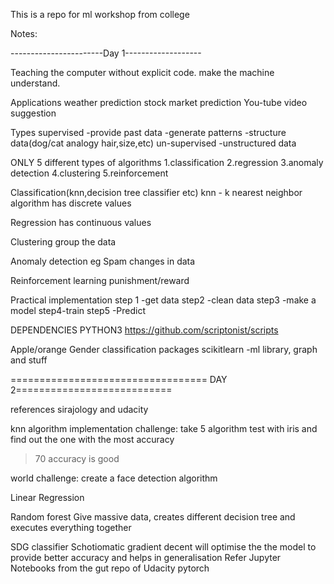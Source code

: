 This is a repo for ml workshop from college

Notes:


-----------------------Day 1-------------------

Teaching the computer without explicit code.
make the machine understand.

Applications
weather prediction
stock market prediction
You-tube video suggestion

Types
supervised
     -provide past data
     -generate patterns
     -structure data(dog/cat analogy hair,size,etc) 
un-supervised
    -unstructured data

ONLY 5 different types of algorithms
    1.classification
    2.regression
    3.anomaly detection
    4.clustering
    5.reinforcement

Classification(knn,decision tree classifier etc)
    knn - k nearest neighbor algorithm
    has discrete  values

Regression 
     has continuous values

Clustering
     group the data

Anomaly detection 
     eg Spam changes in data

Reinforcement learning
      punishment/reward 


Practical implementation
step 1 -get data
step2 -clean data
step3 -make a model
step4-train
step5 -Predict

DEPENDENCIES PYTHON3
https://github.com/scriptonist/scripts

Apple/orange
Gender classification
packages
scikitlearn -ml library, graph and stuff



================================== DAY 2===========================

references sirajology and udacity

knn algorithm implementation
challenge: take 5 algorithm test with iris and find out the one with the most accuracy

>70 accuracy is good

world challenge:
create a face detection algorithm

Linear Regression

Random forest
Give massive data, creates different decision tree and executes everything together

SDG classifier Schotiomatic gradient decent will optimise the the model to provide better accuracy and helps  in generalisation
Refer Jupyter Notebooks from the gut repo of Udacity pytorch 
